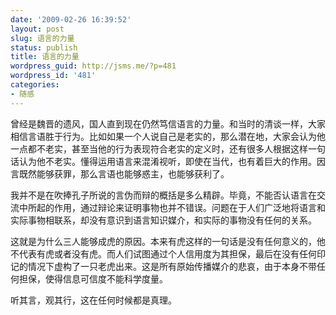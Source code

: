 ```yaml
---
date: '2009-02-26 16:39:52'
layout: post
slug: 语言的力量
status: publish
title: 语言的力量
wordpress_guid: http://jsms.me/?p=481
wordpress_id: '481'
categories:
- 随感
---
```


曾经是魏晋的遗风，国人直到现在仍然笃信语言的力量。和当时的清谈一样，大家相信言语胜于行为。比如如果一个人说自己是老实的，那么潜在地，大家会认为他一点都不老实，甚至当他的行为表现符合老实的定义时，还有很多人根据这样一句话认为他不老实。懂得运用语言来混淆视听，即使在当代，也有着巨大的作用。因言既然能够获罪，那么言语也能够惑主，也能够获利了。

我并不是在吹捧孔子所说的言伪而辩的概括是多么精辟。毕竟，不能否认语言在交流中所起的作用，通过辩论来证明事物也并不错误。问题在于人们广泛地将语言和实际事物相联系，却没有意识到语言知识媒介，和实际的事物没有任何的关系。

这就是为什么三人能够成虎的原因。本来有虎这样的一句话是没有任何意义的，他不代表有虎或者没有虎。而人们试图通过个人信用度为其担保，最后在没有任何印记的情况下虚构了一只老虎出来。这是所有原始传播媒介的悲哀，由于本身不带任何担保，使得信息可信度不能科学度量。

听其言，观其行，这在任何时候都是真理。
